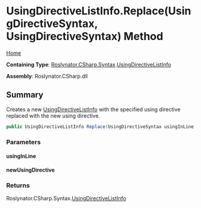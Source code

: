 # UsingDirectiveListInfo\.Replace\(UsingDirectiveSyntax, UsingDirectiveSyntax\) Method <a name="_Top"></a>

[Home](../../../../../README.md)

**Containing Type**: [Roslynator.CSharp.Syntax](../../README.md#_Top)\.[UsingDirectiveListInfo](../README.md#_Top)

**Assembly**: Roslynator\.CSharp\.dll

## Summary

Creates a new [UsingDirectiveListInfo](../README.md#_Top) with the specified using directive replaced with the new using directive\.

```csharp
public UsingDirectiveListInfo Replace(UsingDirectiveSyntax usingInLine, UsingDirectiveSyntax newUsingDirective)
```

### Parameters

#### usingInLine

#### newUsingDirective

### Returns

Roslynator\.CSharp\.Syntax\.[UsingDirectiveListInfo](../README.md#_Top)

